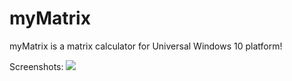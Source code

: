 # myMatrix
myMatrix is a matrix calculator for Universal Windows 10 platform!

Screenshots:
<img src="https://i.gyazo.com/233d35530203c4740b54b01ef7ff9613.png" />
